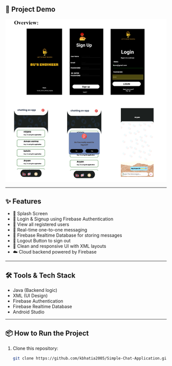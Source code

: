 

## 📸 Project Demo

![Chat App Screenshot](chatapp.png)

---

## ✨ Features

- 🚀 Splash Screen
- 🔐 Login & Signup using Firebase Authentication
- 👥 View all registered users
- 💬 Real-time one-to-one messaging
- 📩 Firebase Realtime Database for storing messages
- 🔁 Logout Button to sign out
- 🎨 Clean and responsive UI with XML layouts
- ☁️ Cloud backend powered by Firebase

---

## 🛠️ Tools & Tech Stack

- Java (Backend logic)
- XML (UI Design)
- Firebase Authentication
- Firebase Realtime Database
- Android Studio

---

## 📦 How to Run the Project

1. Clone this repository:
   ```bash
   git clone https://github.com/kbhatia2005/Simple-Chat-Application.git
